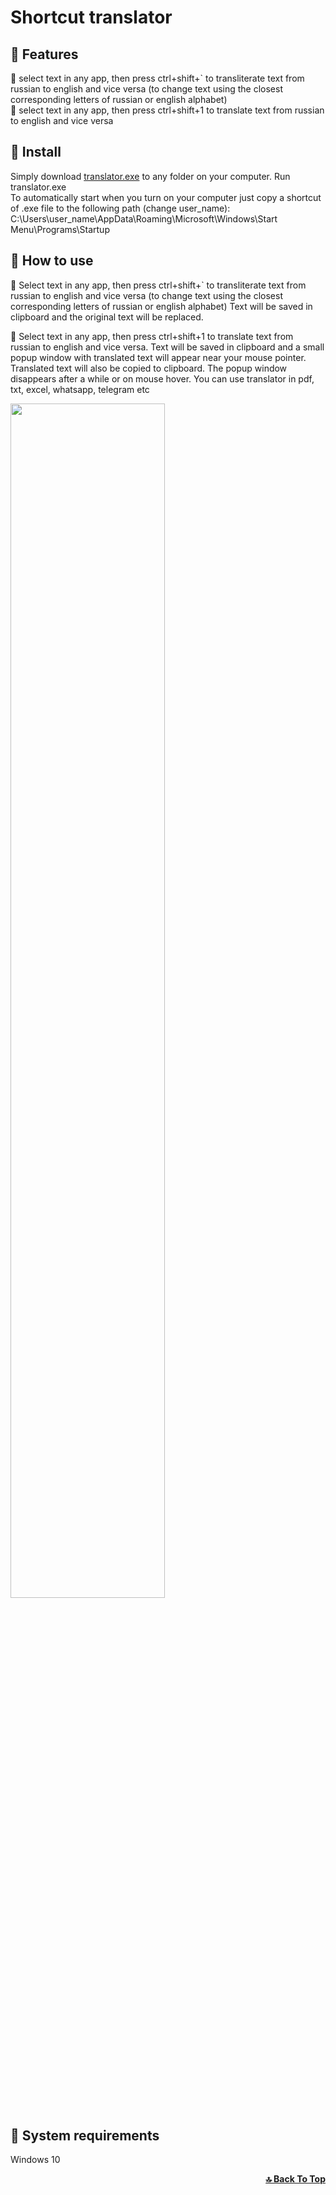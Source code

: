 # Shortcut translator


## 🔷 Features

🔹 select text in any app, then press ctrl+shift+` to transliterate text from russian to english and vice versa
(to change text using the closest corresponding letters of russian or english alphabet)  
🔹 select text in any app, then press ctrl+shift+1 to translate text from russian to english and vice versa

## 🔷 Install
Simply download [translator.exe](https://github.com/pandabyxanda/shortcut-translator/blob/main/shortcut%20translator/translator_v2.exe) to any folder on your computer. Run translator.exe   
To automatically start when you turn on your computer just copy a shortcut of .exe file to the following 
path (change user_name): C:\Users\user_name\AppData\Roaming\Microsoft\Windows\Start Menu\Programs\Startup  

## 🔷 How to use
🔹 Select text in any app, then press ctrl+shift+` to transliterate text from russian to english and vice versa
(to change text using the closest corresponding letters of russian or english alphabet) 
Text will be saved in clipboard and the original text will be replaced.  

🔹 Select text in any app, then press ctrl+shift+1 to translate text from russian to english and vice versa.
Text will be saved in clipboard and a small popup window with translated text will appear near your mouse pointer. 
Translated text will also be copied to clipboard. The popup window disappears after a while or on mouse hover. 
You can use translator in pdf, txt, excel, whatsapp, telegram etc

<img src="https://user-images.githubusercontent.com/110741053/216773022-52ff9343-19a6-4cd6-963a-b0993bf305b2.png" width=70% >

## 🔷 System requirements
Windows 10  
<div align="right">
  <b><a href="#Shortcut-translator">🔝 Back To Top</a></b>
</div>

